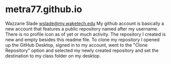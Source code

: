 # metra77.github.io
Wazzarie Slade wslade@my.waketech.edu
My github account is basically a new account that features a public repository named after my username. There is no profile icon as of yet or much activity. 
The repository I created is new and empty besides this readme file. 
To clone my repository I opened up the GitHub Desktop, signed in to my account, went to the "Clone Repository" option and selected my newly created repository and set the destination to my class folder on my desktop.